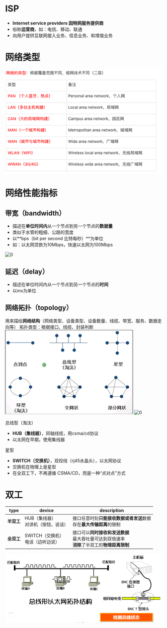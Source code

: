 # ISP
- **Internet service providers 因特网服务提供商**
- 俗称**运营商**，如：电信、移动、联通
- 向用户提供互联网接入业务、信息业务、和增值业务

# 网络类型
![](../photo/Pasted%20image%2020220927172211.png)


# 网络性能指标

## 带宽（bandwidth）
-   描述在**单位时间内**从一个节点到另一个节点的**数据量**
-   类似于水管的粗细、公路的宽度
-   以**bps（bit per second 比特每秒）**为单位
-   如：以太网贷款为10Mbps，快速以太网为100Mbps

![0](https://note.youdao.com/yws/res/24262/CF512F84E91647FD982223D13BDBDDB5)
## 延迟（delay）
-   描述在单位时间内从一个节点到另一个节点的**时间**
-   以ms为单位

## 网络拓扑（topology）
用来描绘**网络结构**（网络类型、设备类型、设备数量、线缆、带宽、服务、数据走向等）
拓扑类型：根据接口、线缆、封装判断
**![](../photo/Pasted%20image%2020220927172843.png)**
![0](https://note.youdao.com/yws/res/24308/306ACC4A595042B4AF88839FB6CE98E4)

总线型（淘汰）
- **HUB（集线器）**，同轴线缆，用csma/cd协议
- 以太网在早期，使用集线器

星型
- **SWITCH（交换机）**，双绞线（rj45水晶头），以太网协议
- 交换机在物理上是星型
- 在全双工下，不再遵循 CSMA/CD，而是一种“点对点”方式

# 双工
| type       | device                                 | description                                                                                        |
| ---------- | -------------------------------------- | -------------------------------------------------------------------------------------------------- |
| **半双工** | HUB（集线器）<br/>对讲机（按钮，说话） | 接口任意时刻**只能接收数据或者发送**数据<br/>存在**最大传输距离**的限制                            |
| **全双工** | SWITCH（交换机）<br/>电话（边听边说）  | 接口可以**同时接收和发送数据**<br/>最大吞吐量可达到双倍速率<br/>**消除**了半双工的**物理距离限制** |

![半双工](../photo/Pasted%20image%2020220927200443.png)